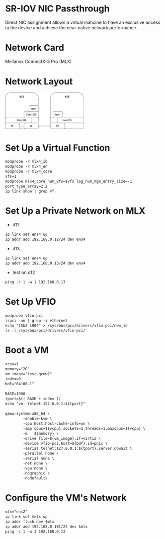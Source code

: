 # SR-IOV NIC Passthrough
Direct NIC assignment allows a virtual mahcine to have an exclusive access to the device and achieve the near-native network performance.

# Network Card
Mellanox ConnectX-3 Pro (MLX)

# Network Layout
<img src="iperf.png" width="50%" height="50%">

# Set Up a Virtual Function
```
modprobe -r mlx4_ib
modprobe -r mlx4_en
modprobe -r mlx4_core
vfs=1
modprobe mlx4_core num_vfs=$vfs log_num_mgm_entry_size=-1 port_type_array=2,2
ip link show | grep vf
```

# Set Up a Private Network on MLX
- d12
```
ip link set ens4 up
ip addr add 192.168.0.12/24 dev ens4
```
- d13
```
ip link set ens4 up
ip addr add 192.168.0.13/24 dev ens4
```
- test on d12
```
ping -c 1 -w 1 192.168.0.13
```

# Set Up VFIO
```
modprobe vfio-pci
lspci -nn | grep -i ethernet
echo "15b3 1004" > /sys/bus/pci/drivers/vfio-pci/new_id
ls -l /sys/bus/pci/drivers/vfio-pci/
```

# Boot a VM
```
vcpu=1
memory="2G"
vm_image="test.qcow2"
index=0
bdf="04:00.1"

BASE=1000
tport=$(( BASE + index ))
echo "vm: telnet:127.0.0.1:${tport}"

qemu-system-x86_64 \
        -enable-kvm \
        -cpu host,host-cache-info=on \
        -smp cpus=${vcpu},sockets=1,threads=1,maxcpus=${vcpu} \
        -m   ${memory} \
        -drive file=${vm_image},if=virtio \
        -device vfio-pci,host=${bdf},id=pnic \
        -serial telnet:127.0.0.1:${tport},server,nowait \
        -parallel none \
        -serial none \
        -net none \
        -vga none \
        -nographic \
        -nodefaults
```

# Configure the VM's Network
```
mlx="ens2"
ip link set $mlx up
ip addr flush dev $mlx
ip addr add 192.168.0.101/24 dev $mlx
ping -c 1 -w 1 192.168.0.13
```

